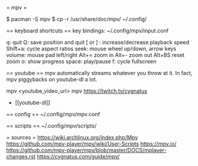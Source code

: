 = mpv =

$ pacman -S mpv
$ cp -r /usr/share/doc/mpv/ ~/.config/

== keyboard shortcuts ==
key bindings: ~/.config/mpv/input.conf

q: quit
Q: save position and quit
[ or ] : increase/decrease playback speed
Shift+a: cycle aspect ratios
seek: mouse wheel up/down, arrow keys
volume: mouse pad left/right
Alt+=     zoom in
Alt+-     zoom out
Alt+BS    reset zoom
o: show progress
space: play/pause
f: cycle fullscreen

== youtube ==
mpv automatically streams whatever you throw at it. In fact, mpv piggybacks on youtube-dl a lot.

mpv <youtube_video_url>
mpv https://twitch.tv/cygnatus


* [[youtube-dl]]

== config ==
~/.config/mpv/mpv.conf

== scripts ==
~/.config/mpv/scripts/


= sources =
https://wiki.archlinux.org/index.php/Mpv
https://github.com/mpv-player/mpv/wiki/User-Scripts
https://mpv.io/
https://github.com/mpv-player/mpv/blob/master/DOCS/mplayer-changes.rst
https://cygnatus.com/guide/mpv/
